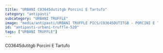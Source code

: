 ```yaml
---
title: "URBANI C03645dutitgb Porcini E Tartufo"
category: "antipasti"
subcategory: "URBANI TRUFFLE"
image: "media/antipasti/URBANI TRUFFLE PICS/C03645DUTITGB - PORCINI E TARTUFO.jpg"
id: "antipasti-urbani-truffle-520"
tags: ["URBANI TRUFFLE"]
---
```


C03645dutitgb Porcini E Tartufo
